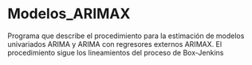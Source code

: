 # Modelos_ARIMAX
Programa que describe el procedimiento para la estimación de modelos univariados ARIMA y ARIMA con regresores externos ARIMAX. El procedimiento sigue los lineamientos del proceso de Box-Jenkins
